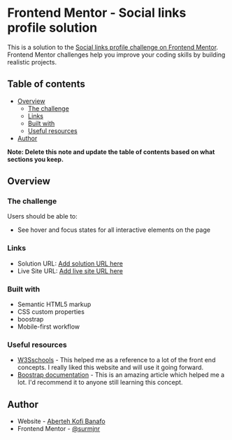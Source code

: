 # Frontend Mentor - Social links profile solution

This is a solution to the [Social links profile challenge on Frontend Mentor](https://www.frontendmentor.io/challenges/social-links-profile-UG32l9m6dQ). Frontend Mentor challenges help you improve your coding skills by building realistic projects. 

## Table of contents

- [Overview](#overview)
  - [The challenge](#the-challenge)
  - [Links](#links)
  - [Built with](#built-with)
  - [Useful resources](#useful-resources)
- [Author](#author)

**Note: Delete this note and update the table of contents based on what sections you keep.**

## Overview

### The challenge

Users should be able to:

- See hover and focus states for all interactive elements on the page


### Links

- Solution URL: [Add solution URL here](https://your-solution-url.com)
- Live Site URL: [Add live site URL here](https://surmjnr.github.io/social-links-profile-main/)



### Built with

- Semantic HTML5 markup
- CSS custom properties
- boostrap
- Mobile-first workflow



### Useful resources

- [W3Sschools](https://www.w3schools.com/) - This helped me as a reference to a lot of the front end concepts. I really liked this website and will use it going forward.
- [Boostrap documentation](https://getbootstrap.com/docs/5.0/getting-started/introduction/) - This is an amazing article which helped me a lot. I'd recommend it to anyone still learning this concept.


## Author

- Website - [Aberteh Kofi Banafo](https://www.your-site.com)
- Frontend Mentor - [@surmjnr](https://www.frontendmentor.io/profile/surmjnr)


